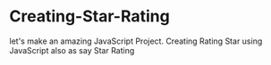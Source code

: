 # Creating-Star-Rating
let's make an amazing JavaScript Project. 
Creating Rating Star using JavaScript also as say Star Rating
